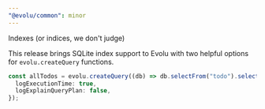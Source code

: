 ```yaml
---
"@evolu/common": minor
---
```


Indexes (or indices, we don't judge)

This release brings SQLite index support to Evolu with two helpful options for `evolu.createQuery` functions.

```ts
const allTodos = evolu.createQuery((db) => db.selectFrom("todo").selectAll(), {
  logExecutionTime: true,
  logExplainQueryPlan: false,
});
```
